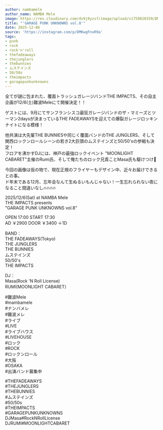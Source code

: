 ```yaml
---
author: nambamele
author_name: NAMBA Mele
image: https://res.cloudinary.com/ds9j0yzsf/image/upload/v1759820359/DMKwgFnxR9a.jpg
title: "'GARAGE PUNK UNKNOWNS vol.8'"
date: 2025-12-06
source: 'https://instagram.com/p/DMKwgFnxR9a'
tags:
- punk
- rock
- rock'n'roll
- thefadeaways
- thejunglers
- thebunnies
- ムステインズ
- 50/50s
- theimpacts
- garagepunkunknowns
---
```

全てが謎に包まれた、覆面トラッシュガレージバンドTHE IMPACTS、その自主企画が12/6(土)難波Meleにて開催決定！！

ゲストには、9月にてサンフランシスコ最狂ガレージバンドのザ・マミーズとツーマン2daysが決まっているTHE FADEAWAYSを迎えての爆裂ガレージロッキンナイトになる模様！

他共演は大先輩THE BUNNIESや同じく覆面バンドのTHE JUNGLERS、そして関西ロックンロールシーンの若き2大巨頭のムステインズと50/50'sの参戦も決定！<br>
フロアを沸かすDJには、神戸の最強ロックイベント "MOONLIGHT CABARET"主催のRumi氏、そして俺たちのロック兄貴ことMasa氏も駆けつけ💨

今回の画像は仮の物で、現在正規のフライヤーもデザイン中、近々お届けできるとの事。<br>
ド年末である12月、忘年会なんて生ぬるいもんじゃない！一生忘れられない夜になること間違いなし🔥🔥🔥🔥

2025/12/6(Sat) at NAMBA Mele<br>
THE IMPACTS presents<br>
"GARAGE PUNK UNKNOWNS vol.8"

OPEN 17:00 START 17:30<br>
AD ￥2900 DOOR ￥3400 ＋1D

BAND：<br>
THE FADEAWAYS(Tokyo)<br>
THE JUNGLERS<br>
THE BUNNIES<br>
ムステインズ<br>
50/50's<br>
THE IMPACTS

DJ：<br>
Masa(Rock 'N Roll License)<br>
RUMI(MOONLIGHT CABARET）

#難波Mele<br>
#mambamele<br>
#ナンバメレ<br>
#難波メレ<br>
#ライブ<br>
#LIVE<br>
#ライブハウス<br>
#LIVEHOUSE<br>
#ロック<br>
#ROCK<br>
#ロックンロール<br>
#大阪<br>
#OSAKA<br>
#出演バンド募集中

#THEFADEAWAYS<br>
#THEJUNGLERS<br>
#THEBUNNIES<br>
#ムステインズ<br>
#50/50s<br>
#THEIMPACTS<br>
#GARAGEPUNKUNKNOWNS<br>
DJMasa#RockNRollLicense<br>
DJRUMI#MOONLIGHTCABARET